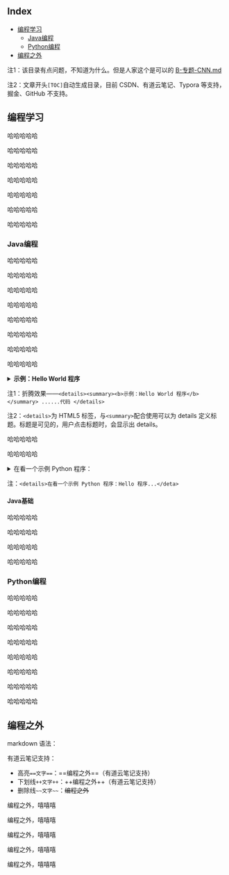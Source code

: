 Index
---
<!-- TOC -->

- [编程学习](#编程学习)
  - [Java编程](#Java编程)
  - [Python编程](#Python编程)
- [编程之外](#编程之外)

<!-- /TOC -->

注1：该目录有点问题，不知道为什么。但是人家这个是可以的 [B-专题-CNN.md](https://github.com/imhuay/Algorithm_Interview_Notes-Chinese/edit/master/A-%E6%B7%B1%E5%BA%A6%E5%AD%A6%E4%B9%A0/B-%E4%B8%93%E9%A2%98-CNN.md)

注2：文章开头`[TOC]`自动生成目录，目前 CSDN、有道云笔记、Typora 等支持，掘金、GitHub 不支持。

## 编程学习

哈哈哈哈哈

哈哈哈哈哈

哈哈哈哈哈

哈哈哈哈哈

哈哈哈哈哈

哈哈哈哈哈

哈哈哈哈哈

### Java编程

哈哈哈哈哈

哈哈哈哈哈

哈哈哈哈哈

哈哈哈哈哈

哈哈哈哈哈

哈哈哈哈哈

哈哈哈哈哈

哈哈哈哈哈

<details><summary><b>示例：Hello World 程序</b></summary> 

``` java
public class Hello{
    public static void main(String[] args){
        System.out.println("Hello World!");
    }
}
```

</details>



注1：折腾效果——`<details><summary><b>示例：Hello World 程序</b></summary> ......代码 </details> `

注2：`<details>`为 HTML5 标签，与`<summary>`配合使用可以为 details 定义标题。标题是可见的，用户点击标题时，会显示出 details。

哈哈哈哈哈

哈哈哈哈哈

<details><summary>在看一个示例 Python 程序：</summary>

``` python
import tensorflow as tf
a = tf.constant(2.0)
print(a)
```

</details>

注：`<details>在看一个示例 Python 程序：Hello 程序...</deta>`

#### Java基础

哈哈哈哈哈

哈哈哈哈哈

哈哈哈哈哈

哈哈哈哈哈



### Python编程

哈哈哈哈哈

哈哈哈哈哈

哈哈哈哈哈

哈哈哈哈哈

哈哈哈哈哈

哈哈哈哈哈

哈哈哈哈哈

哈哈哈哈哈



## 编程之外

markdown 语法：

有道云笔记支持：

- 高亮`==文字==`：==编程之外==（有道云笔记支持）
- 下划线`++文字++`：++编程之外++（有道云笔记支持）
- 删除线`~~文字~~`：~~编程之外~~



编程之外，嘻嘻嘻

编程之外，嘻嘻嘻

编程之外，嘻嘻嘻

编程之外，嘻嘻嘻

编程之外，嘻嘻嘻